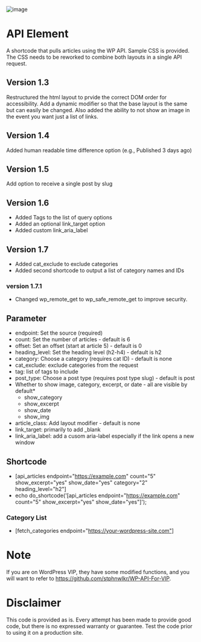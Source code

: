 ![image](https://awb4wp.com/wp-content/uploads/2023/09/grid-post-layout-scaled.jpg)

# API Element
 A shortcode that pulls articles using the WP API. Sample CSS is provided. The CSS needs to be reworked to combine both layouts in a single API request.

## Version 1.3 
Restructured the html layout to prvide the correct DOM order for accessibility. Add a dynamic modifier so that the base layout is the same but can easily be changed. Also added the ability to not show an image in the event you want just a list of links.

## Version 1.4
Added human readable time difference option (e.g., Published 3 days ago)

## Version 1.5
Add option to receive a single post by slug

## Version 1.6
* Added Tags to the list of query options
* Added an optional link_target option
* Added custom link_aria_label
## Version 1.7
* Added cat_exclude to exclude categories
* Added second shortcode to output a list of category names and IDs
### version 1.7.1
* Changed wp_remote_get to wp_safe_remote_get to improve security.
 ## Parameter

* endpoint: Set the source (required)
* count: Set the number of articles - default is 6
* offset: Set an offset (start at article 5) - default is 0
* heading_level: Set the heading level (h2-h4) - default is h2
* category: Choose a category (requires cat ID) - default is none
* cat_exclude: exclude categories from the request
* tag: list of tags to include
* post_type: Choose a post type (requires post type slug) - default is post
* Whether to show image, category, excerpt, or date - all are visible by default*   
    - show_category
    - show_excerpt
    - show_date
    - show_img
* article_class: Add layout modifier - default is none
* link_target: primarily to add _blank
* link_aria_label: add a cusom aria-label especially if the link opens a new window


## Shortcode

* [api_articles endpoint="https://example.com" count="5" show_excerpt="yes" show_date="yes" category="2" heading_level="h2"] 
* echo do_shortcode('[api_articles endpoint="https://example.com" count="5" show_excerpt="yes" show_date="yes"]');

### Category List
* [fetch_categories endpoint="https://your-wordpress-site.com"]
# Note
If you are on WordPress VIP, they have some modified functions, and you will want to refer to https://github.com/stphnwlkr/WP-API-For-VIP.


# Disclaimer
This code is provided as is. Every attempt has been made to provide good code, but there is no expressed warranty or guarantee. Test the code prior to using it on a production site.
